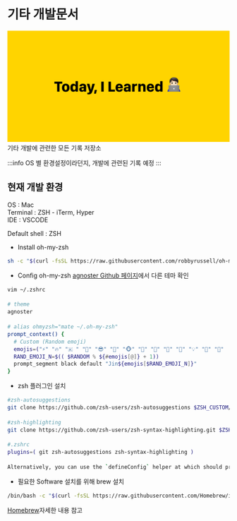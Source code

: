 # 기타 개발문서
![til-image](../images/etc-image.png)
기타 개발에 관련한 모든 기록 저장소

:::info
OS 별 환경설정이라던지, 개발에 관련된 기록 예정
:::

## 현재 개발 환경

OS : Mac   
Terminal : ZSH - iTerm, Hyper   
IDE : VSCODE   

Default shell : ZSH
* Install oh-my-zsh
```sh
sh -c "$(curl -fsSL https://raw.githubusercontent.com/robbyrussell/oh-my-zsh/master/tools/install.sh)"
```
* Config oh-my-zsh
[agnoster Github 페이지](https://github.com/ohmyzsh/ohmyzsh/wiki/Themes#agnoster)에서 다른 테마 확인
```sh
vim ~/.zshrc

# theme
agnoster

# alias ohmyzsh="mate ~/.oh-my-zsh"
prompt_context() {
  # Custom (Random emoji)
  emojis=("⚡️" "🔥" "🇰 " "👑" "😎" "🐸" "🐵" "🦄" "🌈" "🍻" "🚀" "💡" "🎉" "🔑"  "🚦" "🌙")
  RAND_EMOJI_N=$(( $RANDOM % ${#emojis[@]} + 1))
  prompt_segment black default "Jin${emojis[$RAND_EMOJI_N]}"
}
```
* zsh 플러그인 설치   
```sh
#zsh-autosuggestions
git clone https://github.com/zsh-users/zsh-autosuggestions $ZSH_CUSTOM/plugins/zsh-autosuggestions

#zsh-highlighting
git clone https://github.com/zsh-users/zsh-syntax-highlighting.git $ZSH_CUSTOM/plugins/zsh-syntax-highlighting

#.zshrc
plugins=( git zsh-autosuggestions zsh-syntax-highlighting )

Alternatively, you can use the `defineConfig` helper at which should provide intellisense without the need for jsdoc annotations:
```

* 필요한 Software 설치를 위해 brew 설치
```sh
/bin/bash -c "$(curl -fsSL https://raw.githubusercontent.com/Homebrew/install/HEAD/install.sh)"
```
[Homebrew](https://brew.sh/index_ko)자세한 내용 참고

<script setup>
  import Comment from '../.vitepress/components/Comment.vue'
</script>
<Comment />